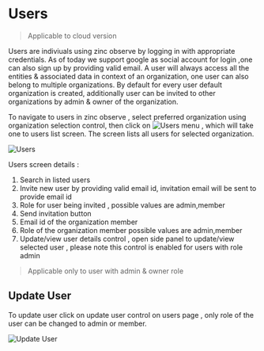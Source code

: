 # Users

> Applicable to cloud version

Users are indiviuals using zinc observe by logging in with appropriate credentials. As of today we support google as social account for login ,one can also sign up by providing valid email. 
A user will always access all the entities & associated data in context of an organization, one user can also belong to multiple organizations. By default for every user default organization is created, additionally user can be invited to other organizations by admin & owner of the organization.

To navigate to users in zinc observe , select preferred organization using organization selection control, then click on ![Users](../../images/users_menu.jpg) menu , which will take one to users list screen. The screen lists all users for selected organization.  


![Users](../../images/users_list.jpg)

Users screen details :


1. Search in listed users
1. Invite new user by providing valid email id, invitation email will be sent to provide email id
1. Role for user being invited , possible values are admin,member
1. Send invitation button
1. Email id of the organization member
1. Role of the organization member possible values are admin,member
1. Update/view user details control , open side panel to update/view selected user , please note this control is enabled for users with role admin

> Applicable only to user with admin & owner role 
## Update User

To update user click on update user control on users page , only role of the user can be changed to admin or member.

![Update User](../../images/update_user.jpg)